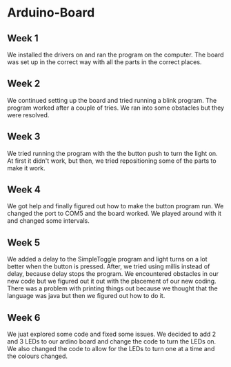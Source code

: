 # Arduino-Board

## Week 1
We installed the drivers on and ran the program on the computer. The board was set up in the correct way with all the parts in the correct places.

## Week 2
We continued setting up the board and tried running a blink program. The program worked after a couple of tries. We ran into some obstacles but they were resolved. 

## Week 3
We tried running the program with the the button push to turn the light on. At first it didn't work, but then, we tried repositioning some of the parts to make it work.

## Week 4
We got help and finally figured out how to make the button program run. We changed the port to COM5 and the board worked. We played around with it and changed some intervals.

## Week 5
We added a delay to the SimpleToggle program and light turns on a lot better when the button is pressed. After, we tried using millis instead of delay, because delay stops the program. We encountered obstacles in our new code but we figured out it out with the placement of our new coding. There was a problem with printing things out because we thought that the language was java but then we figured out how to do it.

## Week 6
We juat explored some code and fixed some issues. We decided to add 2 and 3 LEDs to our ardino board and change the code to turn the LEDs on. We also changed the code to allow for the LEDs to turn one at a time and the colours changed.  

